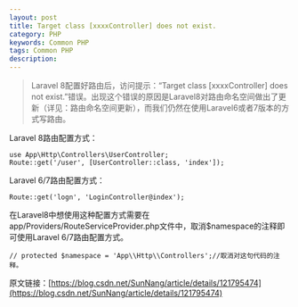 ```yaml
---
layout: post
title: Target class [xxxxController] does not exist.
category: PHP
keywords: Common PHP
tags: Common PHP
description: 
---
```


> Laravel 8配置好路由后，访问提示：“Target class [xxxxController] does not exist.”错误。出现这个错误的原因是Laravel8对路由命名空间做出了更新（详见：路由命名空间更新），而我们仍然在使用Laravel6或者7版本的方式写路由。

Laravel 8路由配置方式：

```
use App\Http\Controllers\UserController;
Route::get('/user', [UserController::class, 'index']);
```

Laravel 6/7路由配置方式：

```
Route::get('logn', 'LoginController@index');
```
在Laravel8中想使用这种配置方式需要在app/Providers/RouteServiceProvider.php文件中，取消$namespace的注释即可使用Laravel 6/7路由配置方式。

```
// protected $namespace = 'App\\Http\\Controllers';//取消对这句代码的注释。
```


原文链接：[https://blog.csdn.net/SunNang/article/details/121795474](https://blog.csdn.net/SunNang/article/details/121795474)